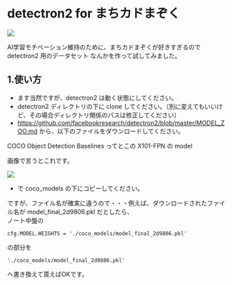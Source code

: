 # detectron2 for まちカドまぞく

<img src=https://user-images.githubusercontent.com/33882378/79041969-d4473e00-7c2e-11ea-9072-b24d55bb4762.jpg>

AI学習モチベーション維持のために、まちカドまぞくが好きすぎるので detectron2 用のデータセット
なんかを作って試してみました。

## 1.使い方
* ます当然ですが、detectron2 は動く状態にしてください。
* detectron2 ディレクトリの下に clone してください。（別に変えてもいいけど、その場合ディレクトリ関係のパスは修正してください）
* https://github.com/facebookresearch/detectron2/blob/master/MODEL_ZOO.md から、以下のファイルをダウンロードしてください。

COCO Object Detection Baselines ってとこの X101-FPN の model

画像で言うとこれです。

<img src=https://user-images.githubusercontent.com/33882378/79042089-c2b26600-7c2f-11ea-9630-69cef399b497.jpg>

* で coco_models の下にコピーしてください。

ですが、ファイル名が確実に違うので・・・例えば、ダウンロードされたファイル名が model_final_2d9806.pkl だとしたら、</br>
ノート中盤の

```
cfg.MODEL.WEIGHTS = './coco_models/model_final_2d9806.pkl'
```
の部分を
```
'./coco_models/model_final_2d9806.pkl'
```

へ書き換えて貰えばOKです。
